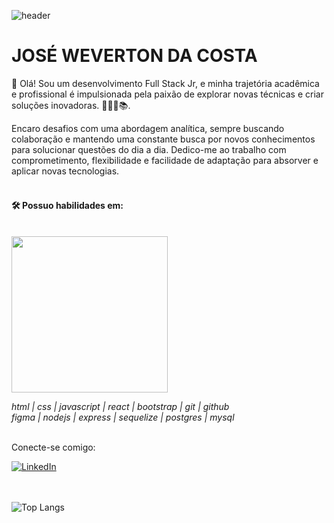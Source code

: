 
![header](https://capsule-render.vercel.app/api?type=waving&&color=154c79&height=120&section=header&fontSize=90)

# JOSÉ WEVERTON DA COSTA


<!--[![Typing SVG](https://readme-typing-svg.demolab.com?font=Fira+Code&pause=1000&color=154C79&multiline=true&random=false&width=435&height=90&lines=Desenvolvedor+de+software%3A;Front-end+%7C+Back-end;Banco+de+dados)](https://git.io/typing-svg)-->

👋 Olá! Sou um desenvolvimento Full Stack Jr, e minha trajetória acadêmica e profissional é impulsionada pela paixão de explorar novas técnicas e criar soluções inovadoras. 👨🏻‍💻📚.

Encaro desafios com uma abordagem analítica, sempre buscando colaboração e mantendo uma constante busca por novos conhecimentos para solucionar questões do dia a dia. Dedico-me ao trabalho com comprometimento, flexibilidade e facilidade de adaptação para absorver e aplicar novas tecnologias.<br><br>


#### 🛠️ Possuo habilidades em: <br><br>

<div>
  <img width=250px src="https://skillicons.dev/icons?i=html,css,javascript,react,bootstrap,git,github,figma,nodejs,express,sequelize,postgres,mysql&perline=7" />
</div>

*html | css | javascript | react | bootstrap | git | github<br>figma | nodejs | express | sequelize | postgres | mysql*

<br>
Conecte-se comigo:

[![LinkedIn](<https://img.shields.io/badge/LinkedIn-0077B5?style=for-the-badge&logo=linkedin&logoColor=white>)](<https://www.linkedin.com/in/jose-weverton/>)<br>
<br><br>

<!--![Jose Weverton Stats](https://github-readme-stats.vercel.app/api?username=joseweverton&show_icons=true&theme=transparent)-->

<!--[![Top Langs](https://github-readme-stats.vercel.app/api/top-langs/?username=anuraghazra)](https://github.com/anuraghazra/github-readme-stats) -->

![Top Langs](https://github-readme-stats.vercel.app/api/top-langs/?username=joseweverton&layout=compact)



